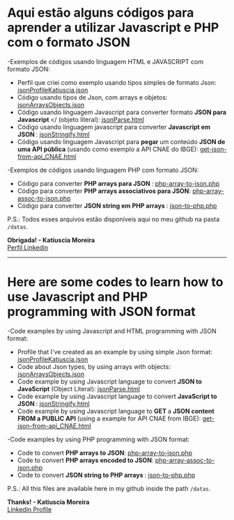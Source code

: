 # Aqui estão alguns códigos para aprender a utilizar Javascript e PHP com o formato JSON

-Exemplos de códigos usando linguagem HTML e JAVASCRIPT com formato JSON:

* Perfil que criei como exemplo usando tipos simples de formato Json: [jsonProfileKatiuscia.json](https://github.com/katiusciamoreira/Json/blob/master/datas/jsonProfileKatiuscia.json)
* Código usando tipos de Json, com arrays e objetos: [jsonArraysObjects.json](https://github.com/katiusciamoreira/Json/blob/master/datas/jsonArraysObjects.json)
* Código usando linguagem Javascript para converter formato <b> JSON para Javascript </b> </ (objeto literal): [jsonParse.html](https://github.com/katiusciamoreira/Json/blob/master/datas/jsonParse.html)
* Código usando linguagem javascript para converter <b> Javascript em JSON </b>: [jsonStringify.html](https://github.com/katiusciamoreira/Json/blob/master/datas/jsonStringify.html)
* Código usando linguagem Javascript para <b> pegar </b> um conteúdo <b> JSON de uma API pública </b>(usando como exemplo a API CNAE do IBGE): [get-json-from-api_CNAE.html](https://github.com/katiusciamoreira/Json/blob/master/datas/get-json-from-api_CNAE.html)
 
-Exemplos de códigos usando linguagem PHP com formato JSON:
 
* Código para converter <b> PHP arrays para JSON </b>: [php-array-to-json.php](https://github.com/katiusciamoreira/Json/blob/master/datas/php-array-to-json.php)
* Código para converter <b> PHP arrays associativos para JSON</b>: [php-array-assoc-to-json.php](https://github.com/katiusciamoreira/Json/blob/master/datas/php-array-assoc-to-json.php)
* Código para converter <b> JSON string em PHP arrays </b>: [json-to-php.php](https://github.com/katiusciamoreira/Json/blob/master/datas/json-to-php.php)
 
 
P.S.: Todos esses arquivos estão disponíveis aqui no meu github na pasta `/datas`.


**Obrigada! - Katiuscia Moreira**
<br>
[Perfil Linkedin](https://www.linkedin.com/in/katiuscia-moreira-0026833b/)
___________________________________________________________________________________________________________________

# Here are some codes to learn how to use Javascript and PHP programming with JSON format

-Code examples by using Javascript and HTML programming with JSON format:

* Profile that I've created as an example by using simple Json format: [jsonProfileKatiuscia.json](https://github.com/katiusciamoreira/Json/blob/master/datas/jsonProfileKatiuscia.json)
* Code about Json types, by using arrays with objects: [jsonArraysObjects.json](https://github.com/katiusciamoreira/Json/blob/master/datas/jsonArraysObjects.json)
* Code example by using Javascript language to convert <b> JSON to JavaScript</b> (Object Literal): [jsonParse.html](https://github.com/katiusciamoreira/Json/blob/master/datas/jsonParse.html)
* Code example by using Javascript language to convert <b> JavaScript to JSON </b>: [jsonStringify.html](https://github.com/katiusciamoreira/Json/blob/master/datas/jsonStringify.html)
* Code example by using Javascript language to <b> GET </b> a <b> JSON content FROM a PUBLIC API </b>(using a example for API CNAE from IBGE): [get-json-from-api_CNAE.html](https://github.com/katiusciamoreira/Json/blob/master/datas/get-json-from-api_CNAE.html)
 
 
-Code examples by using PHP programming with JSON format:
 
* Code to convert <b> PHP arrays to JSON</b>: [php-array-to-json.php](https://github.com/katiusciamoreira/Json/blob/master/datas/php-array-to-json.php)
* Code to convert <b> PHP arrays encoded to JSON</b>: [php-array-assoc-to-json.php](https://github.com/katiusciamoreira/Json/blob/master/datas/php-array-assoc-to-json.php)
* Code to convert <b> JSON string to PHP arrays </b>: [json-to-php.php](https://github.com/katiusciamoreira/Json/blob/master/datas/json-to-php.php)

P.S.: All this files are available here in my github inside the path `/datas`.


**Thanks! - Katiuscia Moreira**
<br>
[Linkedin Profile](https://www.linkedin.com/in/katiuscia-moreira-0026833b/)
